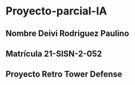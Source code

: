 # Proyecto-parcial-IA

## Nombre Deivi Rodriguez Paulino 

## Matrícula 21-SISN-2-052

## Proyecto  Retro Tower Defense 
